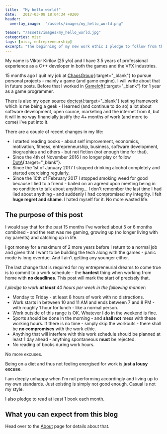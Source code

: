 ```yaml
---
title:  "My hello world!"
date:   2017-03-08 18:04:34 +0200
header:
  overlay_image:  "/assets/images/my_hello_world.png"

teaser: "/assets/images/my_hello_world.jpg"
categories: misc
tags: [misc, entrepreneurship]
excerpt: "The beginning of my new work ethic I pledge to follow from the early days of March 2017. The goal is to get more shit done and startup a game studio."
---
```


My name is Viktor Kirilov (25 y/o) and I have 3.5 years of professional experience as a C++ developer in both the games and the VFX industries.

15 months ago I quit my job at [ChaosGroup](https://www.chaosgroup.com/){:target="_blank"} to pursue personal projects - mainly a game (and game engine). I will write about that in future posts. Before that I worked in [Gameloft](https://en.wikipedia.org/wiki/Gameloft){:target="_blank"} for 1 year as a game programmer.

There is also my open source [doctest](https://github.com/onqtam/doctest){:target="_blank"} testing framework which is me being a geek - I learned (and continue to do so) a lot about software development, open source, marketing and the internet from it, but it will in no way financially justify the 4+ months of work (and more to come) I've put into it.

There are a couple of recent changes in my life:
- I started reading books - about self improvement, economics, motivation, fitness, entrepreneurship, business, software development, biographies and others - but not fiction (not enough time for that).
- Since the 4th of November 2016 I no longer play or follow [DotA](https://en.wikipedia.org/wiki/Defense_of_the_Ancients){:target="_blank"}.
- Since the 1st of January 2017 I stopped drinking alcohol completely and started exercising regularly.
- Since the 10th of February 2017 I stopped smoking weed for good because I lied to a friend - bailed on an agreed upon meeting being in no condition to talk about anything... I don't remember the last time I had lied about anything - and suddenly I had compromised my integrity. I felt **huge regret and shame**. I hated myself for it. No more wasted life.

## The purpose of this post

I would say that for the past 15 months I've worked about 5 or 6 months combined - and the rest was me gaming, growing up (no longer living with my parents) and catching up in life.

I got money for a maximum of 2 more years before I return to a normal job and given that I want to be building the tech along with the games - panic mode is long overdue. And I ain't getting any younger either.

The last change that is required for my entrepreneurial dreams to come true is to commit to a work schedule - the **hardest** thing when working from home with **no deadlines**. This post will mark the start of precisely that.

*I pledge to work __at least__ 40 hours per week in the following manner*:

- Monday to Friday - at least 8 hours of work with no distractions.
- Work starts in between 10 and 11 AM and ends between 7 and 8 PM - with roughly 1 hour for lunch - like a normal person.
- Work outside of this range is OK. Whatever I do in the weekend is fine.
- Sports should be done in the morning - and **shall not** mess with these working hours. If there is no time - simply skip the workouts - there shall be **no compromises** with the work ethic.
- Anything that will interfere with this work schedule should be planned at least 1 day ahead - anything spontaneous **must** be rejected.
- No reading of books during work hours.

No more excuses.

Being on a diet and thus not feeling energised for work is **just a lousy excuse**.

I am deeply unhappy when I'm not performing accordingly and living up to my own standards. Just existing is simply not good enough. Casual is not my style.

I also pledge to read at least 1 book each month.

## What you can expect from this blog

Head over to the [About](/about) page for details about that.

